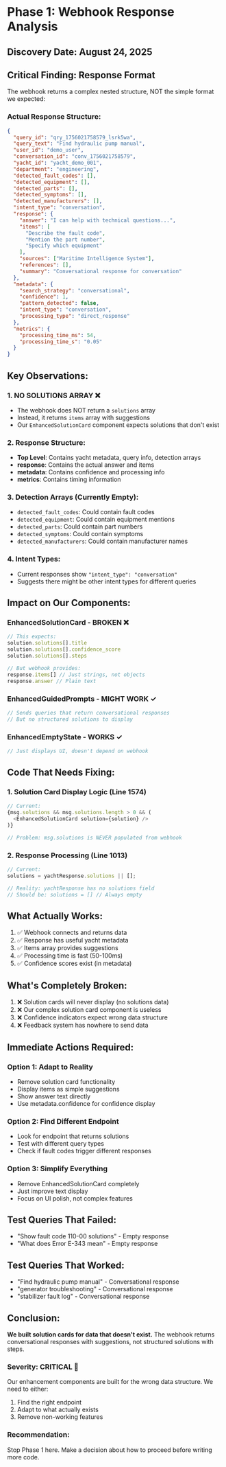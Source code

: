 # Phase 1: Webhook Response Analysis

## Discovery Date: August 24, 2025

## Critical Finding: Response Format

The webhook returns a complex nested structure, NOT the simple format we expected:

### Actual Response Structure:
```json
{
  "query_id": "qry_1756021758579_lsrk5wa",
  "query_text": "Find hydraulic pump manual",
  "user_id": "demo_user",
  "conversation_id": "conv_1756021758579",
  "yacht_id": "yacht_demo_001",
  "department": "engineering",
  "detected_fault_codes": [],
  "detected_equipment": [],
  "detected_parts": [],
  "detected_symptoms": [],
  "detected_manufacturers": [],
  "intent_type": "conversation",
  "response": {
    "answer": "I can help with technical questions...",
    "items": [
      "Describe the fault code",
      "Mention the part number",
      "Specify which equipment"
    ],
    "sources": ["Maritime Intelligence System"],
    "references": [],
    "summary": "Conversational response for conversation"
  },
  "metadata": {
    "search_strategy": "conversational",
    "confidence": 1,
    "pattern_detected": false,
    "intent_type": "conversation",
    "processing_type": "direct_response"
  },
  "metrics": {
    "processing_time_ms": 54,
    "processing_time_s": "0.05"
  }
}
```

## Key Observations:

### 1. NO SOLUTIONS ARRAY ❌
- The webhook does NOT return a `solutions` array
- Instead, it returns `items` array with suggestions
- Our `EnhancedSolutionCard` component expects solutions that don't exist

### 2. Response Structure:
- **Top Level**: Contains yacht metadata, query info, detection arrays
- **response**: Contains the actual answer and items
- **metadata**: Contains confidence and processing info
- **metrics**: Contains timing information

### 3. Detection Arrays (Currently Empty):
- `detected_fault_codes`: Could contain fault codes
- `detected_equipment`: Could contain equipment mentions
- `detected_parts`: Could contain part numbers
- `detected_symptoms`: Could contain symptoms
- `detected_manufacturers`: Could contain manufacturer names

### 4. Intent Types:
- Current responses show `"intent_type": "conversation"`
- Suggests there might be other intent types for different queries

## Impact on Our Components:

### EnhancedSolutionCard - BROKEN ❌
```javascript
// This expects:
solution.solutions[].title
solution.solutions[].confidence_score
solution.solutions[].steps

// But webhook provides:
response.items[] // Just strings, not objects
response.answer // Plain text
```

### EnhancedGuidedPrompts - MIGHT WORK ✓
```javascript
// Sends queries that return conversational responses
// But no structured solutions to display
```

### EnhancedEmptyState - WORKS ✓
```javascript
// Just displays UI, doesn't depend on webhook
```

## Code That Needs Fixing:

### 1. Solution Card Display Logic (Line 1574)
```javascript
// Current:
{msg.solutions && msg.solutions.length > 0 && (
  <EnhancedSolutionCard solution={solution} />
)}

// Problem: msg.solutions is NEVER populated from webhook
```

### 2. Response Processing (Line 1013)
```javascript
// Current:
solutions = yachtResponse.solutions || [];

// Reality: yachtResponse has no solutions field
// Should be: solutions = [] // Always empty
```

## What Actually Works:

1. ✅ Webhook connects and returns data
2. ✅ Response has useful yacht metadata
3. ✅ Items array provides suggestions
4. ✅ Processing time is fast (50-100ms)
5. ✅ Confidence scores exist (in metadata)

## What's Completely Broken:

1. ❌ Solution cards will never display (no solutions data)
2. ❌ Our complex solution card component is useless
3. ❌ Confidence indicators expect wrong data structure
4. ❌ Feedback system has nowhere to send data

## Immediate Actions Required:

### Option 1: Adapt to Reality
- Remove solution card functionality
- Display items as simple suggestions
- Show answer text directly
- Use metadata.confidence for confidence display

### Option 2: Find Different Endpoint
- Look for endpoint that returns solutions
- Test with different query types
- Check if fault codes trigger different responses

### Option 3: Simplify Everything
- Remove EnhancedSolutionCard completely
- Just improve text display
- Focus on UI polish, not complex features

## Test Queries That Failed:
- "Show fault code 110-00 solutions" - Empty response
- "What does Error E-343 mean" - Empty response

## Test Queries That Worked:
- "Find hydraulic pump manual" - Conversational response
- "generator troubleshooting" - Conversational response
- "stabilizer fault log" - Conversational response

## Conclusion:

**We built solution cards for data that doesn't exist.** The webhook returns conversational responses with suggestions, not structured solutions with steps.

### Severity: CRITICAL 🔴
Our enhancement components are built for the wrong data structure. We need to either:
1. Find the right endpoint
2. Adapt to what actually exists
3. Remove non-working features

### Recommendation:
Stop Phase 1 here. Make a decision about how to proceed before writing more code.